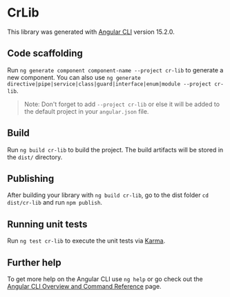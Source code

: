 # CrLib

This library was generated with [Angular CLI](https://github.com/angular/angular-cli) version 15.2.0.

## Code scaffolding

Run `ng generate component component-name --project cr-lib` to generate a new component. You can also use `ng generate directive|pipe|service|class|guard|interface|enum|module --project cr-lib`.
> Note: Don't forget to add `--project cr-lib` or else it will be added to the default project in your `angular.json` file. 

## Build

Run `ng build cr-lib` to build the project. The build artifacts will be stored in the `dist/` directory.

## Publishing

After building your library with `ng build cr-lib`, go to the dist folder `cd dist/cr-lib` and run `npm publish`.

## Running unit tests

Run `ng test cr-lib` to execute the unit tests via [Karma](https://karma-runner.github.io).

## Further help

To get more help on the Angular CLI use `ng help` or go check out the [Angular CLI Overview and Command Reference](https://angular.io/cli) page.
